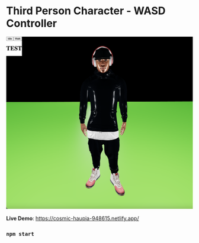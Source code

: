 # Third Person Character - WASD Controller

![readme.png](readme.png)

**Live Demo**: https://cosmic-haupia-948615.netlify.app/

### `npm start`
